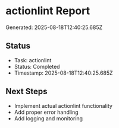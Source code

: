 # actionlint Report

Generated: 2025-08-18T12:40:25.685Z

## Status
- Task: actionlint
- Status: Completed
- Timestamp: 2025-08-18T12:40:25.685Z

## Next Steps
- Implement actual actionlint functionality
- Add proper error handling
- Add logging and monitoring
